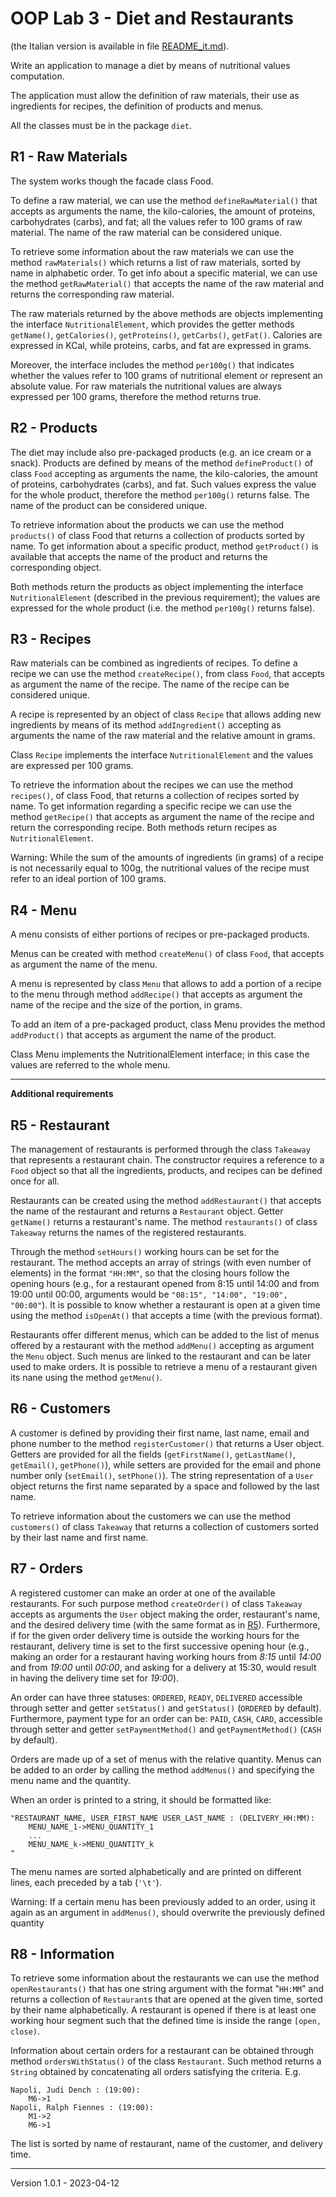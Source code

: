 # OOP Lab 3 - Diet and Restaurants

(the Italian version is available in file [README_it.md](README_it.md)).


Write an application to manage a diet by means of nutritional values computation.

The application must allow the definition of raw materials, their use as ingredients for recipes, the definition of products and menus.

All the classes must be in the package `diet`.


## R1 - Raw Materials

The system works though the facade class Food.

To define a raw material, we can use the method `defineRawMaterial()` that accepts as arguments the name, the kilo-calories, the amount of proteins, carbohydrates (carbs), and fat; all the values refer to 100 grams of raw material. The name of the raw material can be considered unique.

To retrieve some information about the raw materials we can use the method `rawMaterials()` which returns a list of raw materials, sorted by name in alphabetic order. To get info about a specific material, we can use the method `getRawMaterial()` that accepts the name of the raw material and returns the corresponding raw material.

The raw materials returned by the above methods are objects implementing the interface `NutritionalElement`, which provides the getter methods `getName()`, `getCalories()`, `getProteins()`, `getCarbs()`, `getFat()`. Calories are expressed in KCal, while proteins, carbs, and fat are expressed in grams.

Moreover, the interface includes the method `per100g()` that indicates whether the values refer to 100 grams of nutritional element or represent an absolute value. For raw materials the nutritional values are always expressed per 100 grams, therefore the method returns true.


## R2 - Products

The diet may include also pre-packaged products (e.g. an ice cream or a snack). Products are defined by means of the method `defineProduct()` of class `Food` accepting as arguments the name, the kilo-calories, the amount of proteins, carbohydrates (carbs), and fat. Such values express the value for the whole product, therefore the method `per100g()` returns false. The name of the product can be considered unique.

To retrieve information about the products we can use the method `products()` of class Food that returns a collection of products sorted by name. To get information about a specific product, method `getProduct()` is available that accepts the name of the product and returns the corresponding object.

Both methods return the products as object implementing the interface `NutritionalElement` (described in the previous requirement); the values are expressed for the whole product (i.e. the method `per100g()` returns false).


## R3 - Recipes

Raw materials can be combined as ingredients of recipes. To define a recipe we can use the method `createRecipe()`, from class `Food`, that accepts as argument the name of the recipe. The name of the recipe can be considered unique.

A recipe is represented by an object of class `Recipe` that allows adding new ingredients by means of its method `addIngredient()` accepting as arguments the name of the raw material and the relative amount in grams.

Class `Recipe` implements the interface `NutritionalElement` and the values are expressed per 100 grams.

To retrieve the information about the recipes we can use the method `recipes()`, of class Food, that returns a collection of recipes sorted by name. To get information regarding a specific recipe we can use the method `getRecipe()` that accepts as argument the name of the recipe and return the corresponding recipe. Both methods return recipes as `NutritionalElement`.

Warning: While the sum of the amounts of ingredients (in grams) of a recipe is not necessarily equal to 100g, the nutritional values of the recipe must refer to an ideal portion of 100 grams.


## R4 - Menu

A menu consists of either portions of recipes or pre-packaged products.

Menus can be created with method `createMenu()` of class `Food`, that accepts as argument the name of the menu.

A menu is represented by class `Menu` that allows to add a portion of a recipe to the menu through method `addRecipe()` that accepts as argument the name of the recipe and the size of the portion, in grams.

To add an item of a pre-packaged product, class Menu provides the method `addProduct()` that accepts as argument the name of the product.

Class Menu implements the NutritionalElement interface; in this case the values are referred to the whole menu.

---- 
**Additional requirements**


## R5 - Restaurant

The management of restaurants is performed through the class `Takeaway` that represents a restaurant chain.
The constructor requires a reference to a `Food` object so that all the ingredients, products, and recipes can be defined once for all.

Restaurants can be created using the method `addRestaurant()` that accepts the name of the restaurant and returns a `Restaurant` object. Getter `getName()` returns a restaurant's name. The method `restaurants()` of class `Takeaway` returns the names of the registered restaurants.

Through the method `setHours()` working hours can be set for the restaurant. The method accepts an array of strings (with even number of elements) in the format `"HH:MM"`, so that the closing hours follow the opening hours (e.g., for a restaurant opened from 8:15 until 14:00 and from 19:00 until 00:00, arguments would be `"08:15", "14:00", "19:00", "00:00"`).
It is possible to know whether a restaurant is open at a given time using the method `isOpenAt()` that accepts a time (with the previous format).

Restaurants offer different menus, which can be added to the list of menus offered by a restaurant with the method `addMenu()` accepting as argument the `Menu` object. Such menus are linked to the restaurant and can be later used to make orders. It is possible to retrieve a menu of a restaurant given its nane using the method `getMenu()`.


## R6 - Customers

A customer is defined by providing their first name, last name, email and phone number to the method `registerCustomer()` that returns a User object. Getters are provided for all the fields (`getFirstName()`, `getLastName()`, `getEmail()`, `getPhone()`), while setters are provided for the email and phone number only (`setEmail()`, `setPhone()`). The string representation of a `User` object returns the first name separated by a space and followed by the last name.

To retrieve information about the customers we can use the method `customers()` of class `Takeaway` that returns a collection of customers sorted by their last name and first name.


## R7 - Orders

A registered customer can make an order at one of the available restaurants. For such purpose method `createOrder()` of class `Takeaway` accepts as arguments the `User` object making the order, restaurant's name, and the desired delivery time (with the same format as in [R5](#r5-restaurant)). Furthermore, if for the given order delivery time is outside the working hours for the restaurant, delivery time is set to the first successive opening hour (e.g., making an order for a restaurant having working hours from *8:15* until *14:00* and from *19:00* until *00:00*, and asking for a delivery at 15:30, would result in having the delivery time set for *19:00*).

An order can have three statuses: `ORDERED`, `READY`, `DELIVERED` accessible through setter and getter `setStatus()` and `getStatus()` (`ORDERED` by default). Furthermore, payment type for an order can be: `PAID`, `CASH`, `CARD`, accessible through setter and getter `setPaymentMethod()` and `getPaymentMethod()` (`CASH` by default).

Orders are made up of a set of menus with the relative quantity.
Menus can be added to an order by calling the method `addMenus()` and specifying the menu name and the quantity.

When an order is printed to a string, it should be formatted like:

```
"RESTAURANT_NAME, USER_FIRST_NAME USER_LAST_NAME : (DELIVERY_HH:MM):
	MENU_NAME_1->MENU_QUANTITY_1
	...
	MENU_NAME_k->MENU_QUANTITY_k
"
```

The menu names are sorted alphabetically and are printed on different lines, each preceded by a tab (`'\t'`).

Warning: If a certain menu has been previously added to an order, using it again as an argument in `addMenus()`, should overwrite the previously defined quantity


## R8 - Information

To retrieve some information about the restaurants we can use the method `openRestaurants()` that has one string argument with the format "`HH:MM`" and returns a collection of `Restaurant`s that are opened at the given time, sorted by their name alphabetically. A restaurant is opened if there is at least one working hour segment such that the defined time is inside the range `[open, close)`.

Information about certain orders for a restaurant can be obtained through method `ordersWithStatus()` of the class `Restaurant`. Such method returns a `String` obtained by concatenating all orders satisfying the criteria.
E.g.

```
Napoli, Judi Dench : (19:00):
	M6->1
Napoli, Ralph Fiennes : (19:00):
	M1->2
	M6->1
```

The list is sorted by name of restaurant, name of the customer, and delivery time.

---

Version 1.0.1 - 2023-04-12
